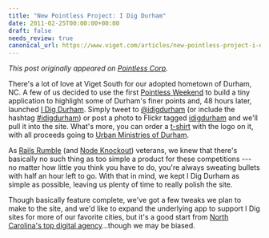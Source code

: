 ```yaml
---
title: "New Pointless Project: I Dig Durham"
date: 2011-02-25T00:00:00+00:00
draft: false
needs_review: true
canonical_url: https://www.viget.com/articles/new-pointless-project-i-dig-durham/
---
```


*This post originally appeared on [Pointless
Corp](http://pointlesscorp.com/).*

There's a lot of love at Viget South for our adopted hometown of Durham,
NC. A few of us decided to use the first [Pointless
Weekend](https://viget.com/flourish/pointless-weekend-3-new-pointless-projects) to
build a tiny application to highlight some of Durham's finer points and,
48 hours later, launched [I Dig Durham](http://idigdurham.com/). Simply
tweet to [\@idigdurham](https://twitter.com/idigdurham) (or include the
hashtag [#idigdurham](https://twitter.com/search?q=%23idigdurham)) or
post a photo to Flickr
tagged [idigdurham](http://www.flickr.com/photos/tags/idigdurham) and
we'll pull it into the site. What's more, you can order
a [t-shirt](https://idigdurham.spreadshirt.com/) with the logo on it,
with all proceeds going to [Urban Ministries of
Durham](http://www.umdurham.org/).

As [Rails Rumble](http://railsrumble.com/) (and [Node
Knockout](http://nodeknockout.com/)) veterans, we knew that there's
basically no such thing as too simple a product for these competitions
--- no matter how little you think you have to do, you're always
sweating bullets with half an hour left to go. With that in mind, we
kept I Dig Durham as simple as possible, leaving us plenty of time to
really polish the site.

Though basically feature complete, we've got a few tweaks we plan to
make to the site, and we'd like to expand the underlying app to support
I Dig sites for more of our favorite cities, but it\'s a good start from
[North Carolina\'s top digital
agency](https://www.viget.com/durham)\...though we may be biased.
